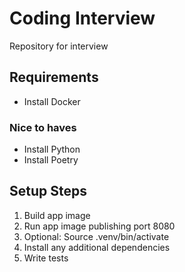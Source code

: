 # Coding Interview

Repository for interview


## Requirements

- Install Docker

### Nice to haves

- Install Python
- Install Poetry


## Setup Steps

1. Build app image
2. Run app image publishing port 8080
3. Optional: Source .venv/bin/activate
4. Install any additional dependencies
5. Write tests
